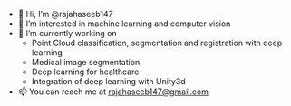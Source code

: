- 👋 Hi, I’m @rajahaseeb147
- 👀 I’m interested in machine learning and computer vision
- 🌱 I’m currently working on 
  - Point Cloud classification, segmentation and registration with deep learning
  - Medical image segmentation
  - Deep learning for healthcare
  - Integration of deep learning with Unity3d
- 📫 You can reach me at rajahaseeb147@gmail.com

<!---
rajahaseeb147/rajahaseeb147 is a ✨ special ✨ repository because its `README.md` (this file) appears on your GitHub profile.
You can click the Preview link to take a look at your changes.
--->
